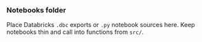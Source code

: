 ### Notebooks folder

Place Databricks `.dbc` exports or `.py` notebook sources here. Keep notebooks thin and call into functions from `src/`.

